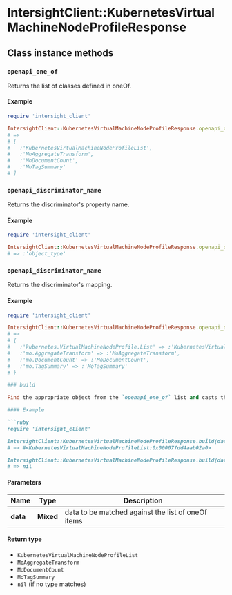 # IntersightClient::KubernetesVirtualMachineNodeProfileResponse

## Class instance methods

### `openapi_one_of`

Returns the list of classes defined in oneOf.

#### Example

```ruby
require 'intersight_client'

IntersightClient::KubernetesVirtualMachineNodeProfileResponse.openapi_one_of
# =>
# [
#   :'KubernetesVirtualMachineNodeProfileList',
#   :'MoAggregateTransform',
#   :'MoDocumentCount',
#   :'MoTagSummary'
# ]
```

### `openapi_discriminator_name`

Returns the discriminator's property name.

#### Example

```ruby
require 'intersight_client'

IntersightClient::KubernetesVirtualMachineNodeProfileResponse.openapi_discriminator_name
# => :'object_type'
```

### `openapi_discriminator_name`

Returns the discriminator's mapping.

#### Example

```ruby
require 'intersight_client'

IntersightClient::KubernetesVirtualMachineNodeProfileResponse.openapi_discriminator_mapping
# =>
# {
#   :'kubernetes.VirtualMachineNodeProfile.List' => :'KubernetesVirtualMachineNodeProfileList',
#   :'mo.AggregateTransform' => :'MoAggregateTransform',
#   :'mo.DocumentCount' => :'MoDocumentCount',
#   :'mo.TagSummary' => :'MoTagSummary'
# }

### build

Find the appropriate object from the `openapi_one_of` list and casts the data into it.

#### Example

```ruby
require 'intersight_client'

IntersightClient::KubernetesVirtualMachineNodeProfileResponse.build(data)
# => #<KubernetesVirtualMachineNodeProfileList:0x00007fdd4aab02a0>

IntersightClient::KubernetesVirtualMachineNodeProfileResponse.build(data_that_doesnt_match)
# => nil
```

#### Parameters

| Name | Type | Description |
| ---- | ---- | ----------- |
| **data** | **Mixed** | data to be matched against the list of oneOf items |

#### Return type

- `KubernetesVirtualMachineNodeProfileList`
- `MoAggregateTransform`
- `MoDocumentCount`
- `MoTagSummary`
- `nil` (if no type matches)

